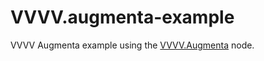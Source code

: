 # VVVV.augmenta-example

VVVV Augmenta example using the [VVVV.Augmenta](https://github.com/Augmenta-tech/VVVV.Augmenta) node.

